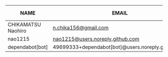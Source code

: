 |        NAME        |                       EMAIL                       | +(APPEND) | -(DELETE) |
|--------------------|---------------------------------------------------|-----------|-----------|
| CHIKAMATSU Naohiro | n.chika156@gmail.com                              |      5752 |      1146 |
| nao1215            | nao1215@users.noreply.github.com                  |         4 |         0 |
| dependabot[bot]    | 49699333+dependabot[bot]@users.noreply.github.com |         0 |         0 |
